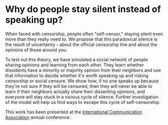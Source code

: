 # Why do people stay silent instead of speaking up?

When faced with censorship, people often "self-censor," staying silent even more than they really need to.
We propose that this paradoxical silence is the result of uncertainty - about the official censorship line and about the opinions of those around you.

To test out this theory, we have simulated a social network of people sharing opinions and learning from each other. They learn whether dissidents have a minority or majority opinion from their neighbors and use that information to decide whether it's worth speaking up and risking censorship or social censure. We show how, if no one speaks up because they're not sure if they will be censured, then they will never be able to learn if their neighbors actually share their dissenting opinions, and everyone will stay stuck in a vicious cycle of silence.
Further investigation of the model will help us find ways to escape this cycle of self-censorship.

This work has been presented at the <a href="https://www.icahdq.org/">International Communication Association</a> annual conference.
